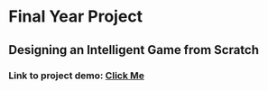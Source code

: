 # Final Year Project
## Designing an Intelligent Game from Scratch

### Link to project demo: [Click Me](https://beedu18.github.io/project_fy/ "Home Interface")
